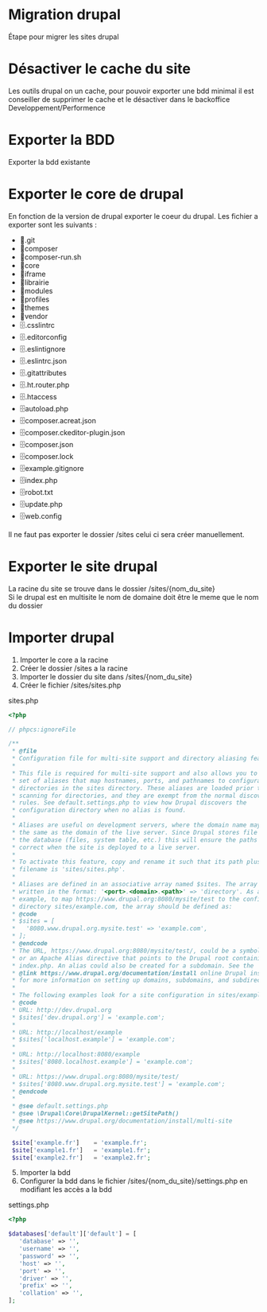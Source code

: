 # Migration drupal
Étape pour migrer les sites drupal<br>

# Désactiver le cache du site
Les outils drupal on un cache, pour pouvoir exporter une bdd minimal il est conseiller de supprimer le cache et le désactiver dans le backoffice Developpement/Performence <br>

# Exporter la BDD
Exporter la bdd existante <br>

# Exporter le core de drupal
En fonction de la version de drupal exporter le coeur du drupal. Les fichier a exporter sont les suivants :<br>
<ul>
    <li>📂.git</li>
    <li>📂composer</li>
    <li>📂composer-run.sh</li>
    <li>📂core</li>
    <li>📂iframe</li>
    <li>📂librairie</li>
    <li>📂modules</li>
    <li>📂profiles</li>
    <li>📂themes</li>
    <li>📂vendor</li>
    <li>🗄️.csslintrc</li>
    <li>🗄️.editorconfig</li>
    <li>🗄️.eslintignore</li>
    <li>🗄️.eslintrc.json</li>
    <li>🗄️.gitattributes</li>
    <li>🗄️.ht.router.php</li>
    <li>🗄️.htaccess</li>
    <li>🗄️autoload.php</li>
    <li>🗄️composer.acreat.json</li>
    <li>🗄️composer.ckeditor-plugin.json</li>
    <li>🗄️composer.json</li>
    <li>🗄️composer.lock</li>
    <li>🗄️example.gitignore</li>
    <li>🗄️index.php</li>
    <li>🗄️robot.txt</li>
    <li>🗄️update.php</li>
    <li>🗄️web.config</li>
</ul>
Il ne faut pas exporter le dossier /sites celui ci sera créer manuellement.<br>

# Exporter le site drupal
La racine du site se trouve dans le dossier /sites/{nom_du_site} <br>
Si le drupal est en multisite le nom de domaine doit être le meme que le nom du dossier<br>

# Importer drupal
1. Importer le core a la racine 
2. Créer le dossier /sites a la racine
3. Importer le dossier du site dans /sites/{nom_du_site}
4. Créer le fichier /sites/sites.php

sites.php
```php
<?php

// phpcs:ignoreFile

/**
 * @file
 * Configuration file for multi-site support and directory aliasing feature.
 *
 * This file is required for multi-site support and also allows you to define a
 * set of aliases that map hostnames, ports, and pathnames to configuration
 * directories in the sites directory. These aliases are loaded prior to
 * scanning for directories, and they are exempt from the normal discovery
 * rules. See default.settings.php to view how Drupal discovers the
 * configuration directory when no alias is found.
 *
 * Aliases are useful on development servers, where the domain name may not be
 * the same as the domain of the live server. Since Drupal stores file paths in
 * the database (files, system table, etc.) this will ensure the paths are
 * correct when the site is deployed to a live server.
 *
 * To activate this feature, copy and rename it such that its path plus
 * filename is 'sites/sites.php'.
 *
 * Aliases are defined in an associative array named $sites. The array is
 * written in the format: '<port>.<domain>.<path>' => 'directory'. As an
 * example, to map https://www.drupal.org:8080/mysite/test to the configuration
 * directory sites/example.com, the array should be defined as:
 * @code
 * $sites = [
 *   '8080.www.drupal.org.mysite.test' => 'example.com',
 * ];
 * @endcode
 * The URL, https://www.drupal.org:8080/mysite/test/, could be a symbolic link
 * or an Apache Alias directive that points to the Drupal root containing
 * index.php. An alias could also be created for a subdomain. See the
 * @link https://www.drupal.org/documentation/install online Drupal installation guide @endlink
 * for more information on setting up domains, subdomains, and subdirectories.
 *
 * The following examples look for a site configuration in sites/example.com:
 * @code
 * URL: http://dev.drupal.org
 * $sites['dev.drupal.org'] = 'example.com';
 *
 * URL: http://localhost/example
 * $sites['localhost.example'] = 'example.com';
 *
 * URL: http://localhost:8080/example
 * $sites['8080.localhost.example'] = 'example.com';
 *
 * URL: https://www.drupal.org:8080/mysite/test/
 * $sites['8080.www.drupal.org.mysite.test'] = 'example.com';
 * @endcode
 *
 * @see default.settings.php
 * @see \Drupal\Core\DrupalKernel::getSitePath()
 * @see https://www.drupal.org/documentation/install/multi-site
 */

 $site['example.fr']    = 'example.fr';
 $site['example1.fr']   = 'example1.fr';
 $site['example2.fr']   = 'example2.fr';

```
5. Importer la bdd 
6. Configurer la bdd dans le fichier /sites/{nom_du_site}/settings.php en modifiant les accès a la bdd

settings.php
```php
<?php

$databases['default']['default'] = [
   'database' => '',
   'username' => '',
   'password' => '',
   'host' => '',
   'port' => '',
   'driver' => '',
   'prefix' => '',
   'collation' => '',
];
```
